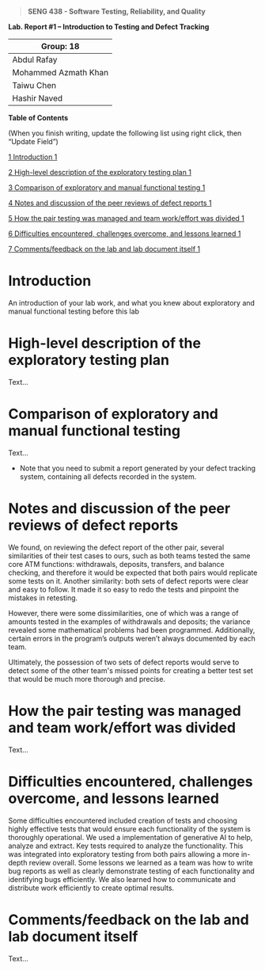 >   **SENG 438 - Software Testing, Reliability, and Quality**

**Lab. Report \#1 – Introduction to Testing and Defect Tracking**

| Group: 18      |
|-----------------|
| Abdul Rafay                |   
| Mohammed Azmath Khan              |   
| Taiwu Chen               |   
| Hashir Naved                |   


**Table of Contents**

(When you finish writing, update the following list using right click, then
“Update Field”)

[1 Introduction	1](#_Toc439194677)

[2 High-level description of the exploratory testing plan	1](#_Toc439194678)

[3 Comparison of exploratory and manual functional testing	1](#_Toc439194679)

[4 Notes and discussion of the peer reviews of defect reports	1](#_Toc439194680)

[5 How the pair testing was managed and team work/effort was
divided	1](#_Toc439194681)

[6 Difficulties encountered, challenges overcome, and lessons
learned	1](#_Toc439194682)

[7 Comments/feedback on the lab and lab document itself	1](#_Toc439194683)

# Introduction

An introduction of your lab work, and what you knew about exploratory and manual
functional testing before this lab

# High-level description of the exploratory testing plan

Text…

# Comparison of exploratory and manual functional testing

Text…

-   Note that you need to submit a report generated by your defect tracking
    system, containing all defects recorded in the system.

# Notes and discussion of the peer reviews of defect reports

We found, on reviewing the defect report of the other pair, several similarities of their test cases to ours, such as both teams tested the same core ATM functions: withdrawals, deposits, transfers, and balance checking, and therefore it would be expected that both pairs would replicate some tests on it. Another similarity: both sets of defect reports were clear and easy to follow. It made it so easy to redo the tests and pinpoint the mistakes in retesting.

However, there were some dissimilarities, one of which was a range of amounts tested in the examples of withdrawals and deposits; the variance revealed some mathematical problems had been programmed. Additionally, certain errors in the program’s outputs weren’t always documented by each team.

Ultimately, the possession of two sets of defect reports would serve to detect some of the other team's missed points for creating a better test set that would be much more thorough and precise.

# How the pair testing was managed and team work/effort was divided 

Text…

# Difficulties encountered, challenges overcome, and lessons learned

Some difficulties encountered included creation of tests and choosing highly effective tests that would ensure each functionality of the system is thoroughly operational. We used a implementation of generative AI to help, analyze and extract. Key tests required to analyze the functionality. This was integrated into exploratory testing from both pairs allowing a more in-depth review overall. Some lessons we learned as a team was how to write bug reports as well as clearly demonstrate testing of each functionality and identifying bugs efficiently. We also learned how to communicate and distribute work efficiently to create optimal results.

# Comments/feedback on the lab and lab document itself

Text…
